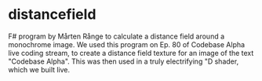 # distancefield
F# program by Mårten Rånge to calculate a distance field around a monochrome image. We used this program on Ep. 80 of Codebase Alpha live coding stream, to create a distance field texture for an image of the text "Codebase Alpha". This was then used in a truly electrifying "D shader, which we built live.
